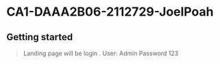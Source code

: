 # CA1-DAAA2B06-2112729-JoelPoah



## Getting started
> Landing page will be login . User: Admin  Password 123

